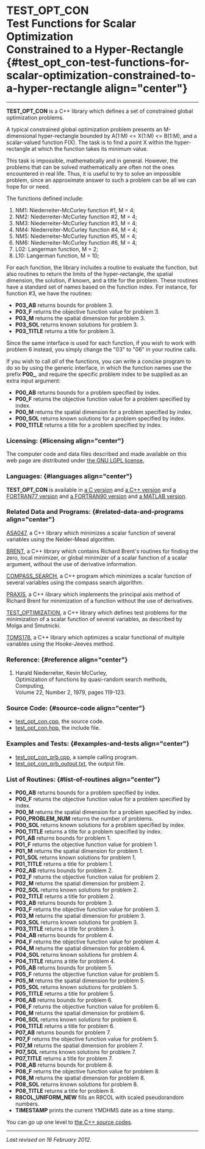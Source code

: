 TEST\_OPT\_CON\
Test Functions for Scalar Optimization\
Constrained to a Hyper-Rectangle {#test_opt_con-test-functions-for-scalar-optimization-constrained-to-a-hyper-rectangle align="center"}
=======================================

------------------------------------------------------------------------

**TEST\_OPT\_CON** is a C++ library which defines a set of constrained
global optimization problems.

A typical constrained global optimization problem presents an
M-dimensional hyper-rectangle bounded by A(1:M) &lt;= X(1:M) &lt;=
B(1:M), and a scalar-valued function F(X). The task is to find a point X
within the hyper-rectangle at which the function takes its minimum
value.

This task is impossible, mathematically and in general. However, the
problems that can be solved mathematically are often not the ones
encountered in real life. Thus, it is useful to try to solve an
impossible problem, since an approximate answer to such a problem can be
all we can hope for or need.

The functions defined include:

1.  NM1: Niederreiter-McCurley function \#1, M = 4;
2.  NM2: Niederreiter-McCurley function \#2, M = 4;
3.  NM3: Niederreiter-McCurley function \#3, M = 4;
4.  NM4: Niederreiter-McCurley function \#4, M = 4;
5.  NM5: Niederreiter-McCurley function \#5, M = 4;
6.  NM6: Niederreiter-McCurley function \#6, M = 4;
7.  L02: Langerman function, M = 2;
8.  L10: Langerman function, M = 10;

For each function, the library includes a routine to evaluate the
function, but also routines to return the limits of the hyper-rectangle,
the spatial dimension, the solution, if known, and a title for the
problem. These routines have a standard set of names based on the
function index. For instance, for function \#3, we have the routines:

-   **P03\_AB** returns bounds for problem 3.
-   **P03\_F** returns the objective function value for problem 3.
-   **P03\_M** returns the spatial dimension for problem 3.
-   **P03\_SOL** returns known solutions for problem 3.
-   **P03\_TITLE** returns a title for problem 3.

Since the same interface is used for each function, if you wish to work
with problem 6 instead, you simply change the "03" to "06" in your
routine calls.

If you wish to call *all* of the functions, you can write a concise
program to do so by using the generic interface, in which the function
names use the prefix **P00\_**, and require the specific problem index
to be supplied as an extra input argument:

-   **P00\_AB** returns bounds for a problem specified by index.
-   **P00\_F** returns the objective function value for a problem
    specified by index.
-   **P00\_M** returns the spatial dimension for a problem specified by
    index.
-   **P00\_SOL** returns known solutions for a problem specified by
    index.
-   **P00\_TITLE** returns a title for a problem specified by index.

### Licensing: {#licensing align="center"}

The computer code and data files described and made available on this
web page are distributed under [the GNU LGPL
license.](../../txt/gnu_lgpl.txt)

### Languages: {#languages align="center"}

**TEST\_OPT\_CON** is available in [a C
version](../../c_src/test_opt_con/test_opt_con.md) and [a C++
version](../../master/test_opt_con/test_opt_con.md) and [a FORTRAN77
version](../../f77_src/test_opt_con/test_opt_con.md) and [a FORTRAN90
version](../../f_src/test_opt_con/test_opt_con.md) and [a MATLAB
version](../../m_src/test_opt_con/test_opt_con.md).

### Related Data and Programs: {#related-data-and-programs align="center"}

[ASA047](../../master/asa047/asa047.md), a C++ library which
minimizes a scalar function of several variables using the Nelder-Mead
algorithm.

[BRENT](../../master/brent/brent.md), a C++ library which contains
Richard Brent's routines for finding the zero, local minimizer, or
global minimizer of a scalar function of a scalar argument, without the
use of derivative information.

[COMPASS\_SEARCH](../../master/compass_search/compass_search.md), a
C++ program which minimizes a scalar function of several variables using
the compass search algorithm.

[PRAXIS](../../master/praxis/praxis.md), a C++ library which
implements the principal axis method of Richard Brent for minimization
of a function without the use of derivatives.

[TEST\_OPTIMIZATION](../../master/test_optimization/test_optimization.md),
a C++ library which defines test problems for the minimization of a
scalar function of several variables, as described by Molga and
Smutnicki.

[TOMS178](../../master/toms178/toms178.md), a C++ library which
optimizes a scalar functional of multiple variables using the
Hooke-Jeeves method.

### Reference: {#reference align="center"}

1.  Harald Niederreiter, Kevin McCurley,\
    Optimization of functions by quasi-random search methods,\
    Computing,\
    Volume 22, Number 2, 1979, pages 119-123.

### Source Code: {#source-code align="center"}

-   [test\_opt\_con.cpp](test_opt_con.cpp), the source code.
-   [test\_opt\_con.hpp](test_opt_con.hpp), the include file.

### Examples and Tests: {#examples-and-tests align="center"}

-   [test\_opt\_con\_prb.cpp](test_opt_con_prb.cpp), a sample calling
    program.
-   [test\_opt\_con\_prb\_output.txt](test_opt_con_prb_output.txt), the
    output file.

### List of Routines: {#list-of-routines align="center"}

-   **P00\_AB** returns bounds for a problem specified by index.
-   **P00\_F** returns the objective function value for a problem
    specified by index.
-   **P00\_M** returns the spatial dimension for a problem specified by
    index.
-   **P00\_PROBLEM\_NUM** returns the number of problems.
-   **P00\_SOL** returns known solutions for a problem specified by
    index.
-   **P00\_TITLE** returns a title for a problem specified by index.
-   **P01\_AB** returns bounds for problem 1.
-   **P01\_F** returns the objective function value for problem 1.
-   **P01\_M** returns the spatial dimension for problem 1.
-   **P01\_SOL** returns known solutions for problem 1.
-   **P01\_TITLE** returns a title for problem 1.
-   **P02\_AB** returns bounds for problem 2.
-   **P02\_F** returns the objective function value for problem 2.
-   **P02\_M** returns the spatial dimension for problem 2.
-   **P02\_SOL** returns known solutions for problem 2.
-   **P02\_TITLE** returns a title for problem 2.
-   **P03\_AB** returns bounds for problem 3.
-   **P03\_F** returns the objective function value for problem 3.
-   **P03\_M** returns the spatial dimension for problem 3.
-   **P03\_SOL** returns known solutions for problem 3.
-   **P03\_TITLE** returns a title for problem 3.
-   **P04\_AB** returns bounds for problem 4.
-   **P04\_F** returns the objective function value for problem 4.
-   **P04\_M** returns the spatial dimension for problem 4.
-   **P04\_SOL** returns known solutions for problem 4.
-   **P04\_TITLE** returns a title for problem 4.
-   **P05\_AB** returns bounds for problem 5.
-   **P05\_F** returns the objective function value for problem 5.
-   **P05\_M** returns the spatial dimension for problem 5.
-   **P05\_SOL** returns known solutions for problem 5.
-   **P05\_TITLE** returns a title for problem 5.
-   **P06\_AB** returns bounds for problem 6.
-   **P06\_F** returns the objective function value for problem 6.
-   **P06\_M** returns the spatial dimension for problem 6.
-   **P06\_SOL** returns known solutions for problem 6.
-   **P06\_TITLE** returns a title for problem 6.
-   **P07\_AB** returns bounds for problem 7.
-   **P07\_F** returns the objective function value for problem 5.
-   **P07\_M** returns the spatial dimension for problem 7.
-   **P07\_SOL** returns known solutions for problem 7.
-   **P07\_TITLE** returns a title for problem 7.
-   **P08\_AB** returns bounds for problem 8.
-   **P08\_F** returns the objective function value for problem 8.
-   **P08\_M** returns the spatial dimension for problem 8.
-   **P08\_SOL** returns known solutions for problem 8.
-   **P08\_TITLE** returns a title for problem 8.
-   **R8COL\_UNIFORM\_NEW** fills an R8COL with scaled pseudorandom
    numbers.
-   **TIMESTAMP** prints the current YMDHMS date as a time stamp.

You can go up one level to [the C++ source codes](../cpp_src.md).

------------------------------------------------------------------------

*Last revised on 16 February 2012.*
